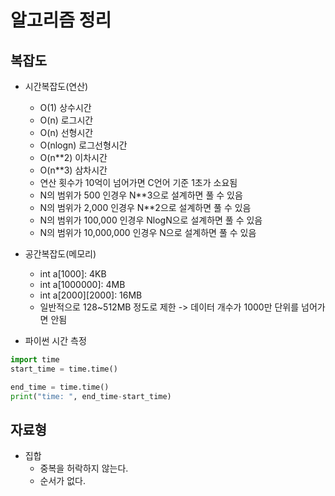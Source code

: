 # 알고리즘 정리

## 복잡도
- 시간복잡도(연산)
  - O(1) 상수시간 
  - O(n) 로그시간
  - O(n) 선형시간 
  - O(nlogn) 로그선형시간
  - O(n**2) 이차시간
  - O(n**3) 삼차시간
  - 연산 횟수가 10억이 넘어가면 C언어 기준 1초가 소요됨
  - N의 범위가 500 인경우 N**3으로 설계하면 풀 수 있음
  - N의 범위가 2,000 인경우 N**2으로 설계하면 풀 수 있음
  - N의 범위가 100,000 인경우 NlogN으로 설계하면 풀 수 있음
  - N의 범위가 10,000,000 인경우 N으로 설계하면 풀 수 있음

- 공간복잡도(메모리)
  - int a[1000]: 4KB
  - int a[1000000]: 4MB
  - int a[2000][2000]: 16MB
  - 일반적으로 128~512MB 정도로 제한 -> 데이터 개수가 1000만 단위를 넘어가면 안됨

- 파이썬 시간 측정
~~~python
import time
start_time = time.time()

end_time = time.time()
print("time: ", end_time-start_time)
~~~

## 자료형
- 집합
  - 중복을 허락하지 않는다.
  - 순서가 없다.